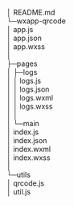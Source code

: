 │  README.md  
└─wxapp-qrcode  
    │  app.js  
    │  app.json  
    │  app.wxss  
    │  
    ├─pages  
    │  ├─logs  
    │  │      logs.js  
    │  │      logs.json  
    │  │      logs.wxml  
    │  │      logs.wxss  
    │  │      
    │  └─main  
    │          index.js  
    │          index.json  
    │          index.wxml  
    │          index.wxss  
    │          
    └─utils  
    │          qrcode.js   
    │          util.js  
              
            
